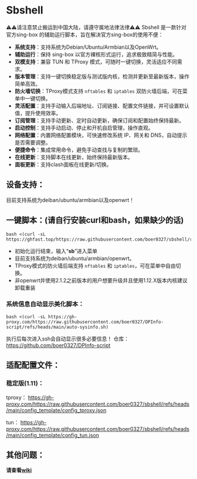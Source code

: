 # Sbshell
⚠️⚠️请注意禁止搬运到中国大陆，请遵守属地法律法律⚠️⚠️
Sbshell 是一款针对 官方sing-box 的辅助运行脚本，旨在解决官方sing-box的使用不便：

- **系统支持**：支持系统为Debian/Ubuntu/Armbian以及OpenWrt。
- **辅助运行**：保持 sing-box 以官方裸核形式运行，追求极致精简与性能。
- **双模支持**：兼容 TUN 和 TProxy 模式，可随时一键切换，灵活适应不同需求。
- **版本管理**：支持一键切换稳定版与测试版内核，检测并更新至最新版本，操作简单高效。
- **防火墙切换**：TProxy模式支持 `nftables` 和 `iptables` 双防火墙后端，可在菜单中一键切换。
- **灵活配置**：支持手动输入后端地址、订阅链接、配置文件链接，并可设置默认值，提升使用效率。
- **订阅管理**：支持手动更新、定时自动更新，确保订阅和配置始终保持最新。
- **启动控制**：支持手动启动、停止和开机自启管理，操作直观。
- **网络配置**：内置网络配置模块，可快速修改系统 IP、网关和 DNS，自动提示是否需要调整。
- **便捷命令**：集成常用命令，避免手动查找与复制的繁琐。
- **在线更新**：支持脚本在线更新，始终保持最新版本。
- **面板更新**：支持clash面板在线更新/切换。

## 设备支持：

目前支持系统为deiban/ubuntu/armbian以及openwrt！

## 一键脚本：(请自行安装curl和bash，如果缺少的话)
```
bash <(curl -sL https://ghfast.top/https://raw.githubusercontent.com/boer0327/sbshell/refs/heads/main/sbshall.sh)
```
- 初始化运行结束，输入“**sb**”进入菜单
- 目前支持系统为deiban/ubuntu/armbian/openwrt。
- TProxy模式的防火墙后端支持 `nftables` 和 `iptables`，可在菜单中自由切换。
- 非openwrt并使用2.1.2之前版本的用户想要升级并且使用1.12.X版本内核建议卸载重装

### 系统信息自动显示美化脚本：
```
bash <(curl -sL https://gh-proxy.com/https://raw.githubusercontent.com/boer0327/DPInfo-script/refs/heads/main/auto-sysinfo.sh)
```
  执行后每次进入ssh会自动显示很多必要信息！
  仓库：
  https://github.com/boer0327/DPInfo-script

## 适配配置文件：

### 稳定版(1.11)：  
tproxy：
https://gh-proxy.com/https://raw.githubusercontent.com/boer0327/sbshell/refs/heads/main/config_template/config_tproxy.json

tun：
https://gh-proxy.com/https://raw.githubusercontent.com/boer0327/sbshell/refs/heads/main/config_template/config_tun.json  

## 其他问题：

**请查看[wiki](https://github.com/boer0327/sbshell/wiki)**



